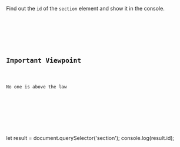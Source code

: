 Find out the `id` of the `section` element
and show it in the console.

<codeblock language="javascript" type="exercise" testMode="fixedInput">
<code>
<panel language="html">
<div class="container">
  <section id="view-point">
    <h2>Important Viewpoint</h2>
    <p>No one is above the law</p>
  </section>
</div>
</panel>
<panel language="javascript">

</panel>
</code>

<solution>
let result = document.querySelector('section');
console.log(result.id);
</solution>
</codeblock>